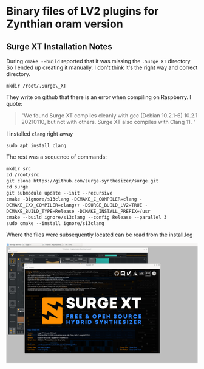 # Binary files of LV2 plugins for  Zynthian oram version
## Surge XT Installation Notes
During `cmake --build` reported that it was missing the `.Surge XT` directory
So I ended up creating it manually. I don't think it's the right way and correct directory.
```
mkdir /root/.Surge\_XT
```
They write on github that there is an error when compiling on Raspberry. I quote:
> "We found Surge XT compiles cleanly with gcc (Debian 10.2.1-6) 10.2.1 20210110, but not with others. Surge XT also compiles with Clang 11. "

I installed `clang` right away
```
sudo apt install clang
```
The rest was a sequence of commands:
```
mkdir src
cd /root/src
git clone https://github.com/surge-synthesizer/surge.git
cd surge
git submodule update --init --recursive
cmake -Bignore/s13clang -DCMAKE_C_COMPILER=clang -DCMAKE_CXX_COMPILER=clang++ -DSURGE_BUILD_LV2=TRUE -DCMAKE_BUILD_TYPE=Release -DCMAKE_INSTALL_PREFIX=/usr
cmake --build ignore/s13clang --config Release --parallel 3
sudo cmake --install ignore/s13clang
```

Where the files were subsequently located can be read from the install.log

![Screenshot of GUI with Surge XT About.. screen](surge_xt_gui_01.png)
